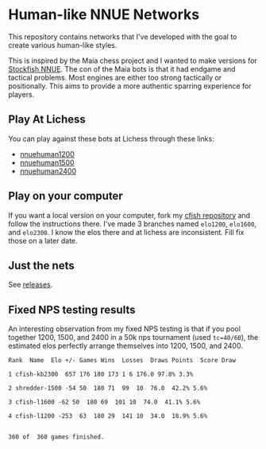 # Human-like NNUE Networks

This repository contains networks that I've developed with the goal to create various human-like styles. 

This is inspired by the Maia chess project and I wanted to make versions for [Stockfish NNUE](https://github.com/CSSLab/maia-chess). The con of the Maia bots is that it had endgame and tactical problems. Most engines are either too strong tactically or positionally. This aims to provide a more authentic sparring experience for players.

## Play At Lichess

You can play against these bots at Lichess through these links:
* [nnuehuman1200](https://lichess.org/@/nnuehuman1200)
* [nnuehuman1500](https://lichess.org/@/nnuehuman1500)
* [nnuehuman2400](https://lichess.org/@/nnuehuman2400)

## Play on your computer

If you want a local version on your computer, fork my [cfish repository](https://github.com/kennyfrc/Cfish) and follow the instructions there. I've made 3 branches named `elo1200`, `elo1600`, and `elo2300`. I know the elos there and at lichess are inconsistent. Fill fix those on a later date.

## Just the nets

See [releases](https://github.com/kennyfrc/nnue-networks/releases).


## Fixed NPS testing results

An interesting observation from my fixed NPS testing is that if you pool together 1200, 1500, and 2400 in a 50k nps tournament (used `tc=40/60`), the estimated elos perfectly arrange themselves into 1200, 1500, and 2400. 

```
Rank  Name  Elo +/- Games Wins  Losses  Draws Points  Score Draw

1 cfish-kb2300  657 176 180 173 1 6 176.0 97.8% 3.3%

2 shredder-1500 -54 50  180 71  99  10  76.0  42.2% 5.6%

3 cfish-l1600 -62 50  180 69  101 10  74.0  41.1% 5.6%

4 cfish-l1200 -253  63  180 29  141 10  34.0  18.9% 5.6%


360 of  360 games finished.
```